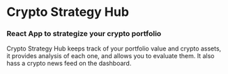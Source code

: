# Crypto Strategy Hub
### React App to strategize your crypto portfolio

Crypto Strategy Hub keeps track of your portfolio value and crypto assets, it provides analysis of each one, and allows you to evaluate them. It also hass a crypto news feed on the dashboard.
